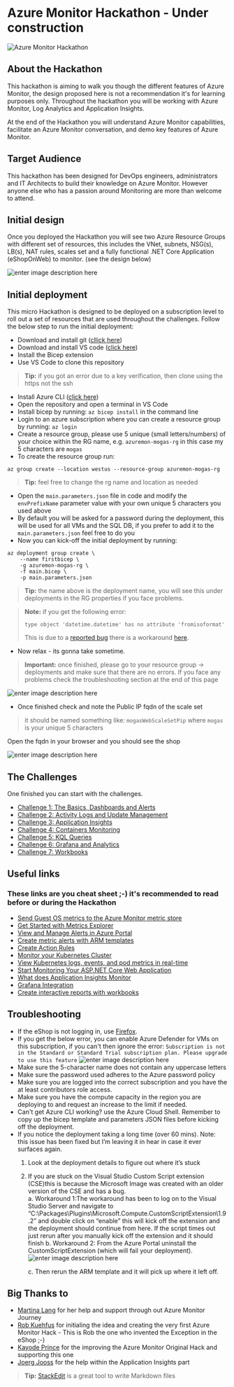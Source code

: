 # Azure Monitor Hackathon - Under construction

![Azure Monitor Hackathon](https://github.com/msghaleb/AzureMonitorHackathon/raw/master/images/header.jpg)
## About the Hackathon
This hackathon is aiming to walk you though the different features of Azure Monitor, the design proposed here is not a recommendation it's for learning purposes only. Throughout the hackathon you will be working with Azure Monitor, Log Analytics and Application Insights.

At the end of the Hackathon you will understand Azure Monitor capabilities, facilitate an Azure Monitor conversation, and demo key features of Azure Monitor.

## Target Audience

This hackathon has been designed for DevOps engineers, administrators and IT Architects to build their knowledge on Azure Monitor. However anyone else who has a passion around Monitoring are more than welcome to attend.

## Initial design
Once you deployed the Hackathon you will see two Azure Resource Groups with different set of resources, this includes the VNet, subnets, NSG(s), LB(s), NAT rules, scales set and a fully functional .NET Core Application (eShopOnWeb) to monitor. (see the design below)

![enter image description here](https://github.com/msghaleb/AzureMonitorHackathon/raw/master/images/initial_design.jpg)

## Initial deployment
This micro Hackathon is designed to be deployed on a subscription level to roll out a set of resources that are used throughout the challenges. 
Follow the below step to run the initial deployment:

 - Download and install git ([cllick here](https://git-scm.com/downloads))
 - Download and install VS code ([click here](https://code.visualstudio.com/Download))
 - Install the Bicep extension
 - Use VS Code to clone this repository

> **Tip:** if you got an error due to a key verification, then clone using the https not the ssh
 - Install Azure CLI ([click here](https://docs.microsoft.com/en-us/cli/azure/install-azure-cli))
 - Open the repository and open a terminal in VS Code
 - Install bicep by running: `az bicep install` in the command line
 - Login to an azure subscription where you can create a resource group by running: `az login`
 - Create a resource group, please use 5 unique (small letters/numbers) of your choice within the RG name, e.g. `azuremon-mogas-rg` in this case my 5 characters are `mogas`
 - To create the resource group run: 
```
az group create --location westus --resource-group azuremon-mogas-rg
 ```
> **Tip:** feel free to change the rg name and location as needed
- Open the `main.parameters.json` file in code and modify the `envPrefixName` parameter value with your own unique 5 characters you used above
- By default you will be asked for a password during the deployment, this will be used for all VMs and the SQL DB, if you prefer to add it to the `main.parameters.json` feel free to do you
- Now you can kick-off the initial deployment by running:
```
az deployment group create \ 
	--name firstbicep \
	-g azuremon-mogas-rg \
	-f main.bicep \
	-p main.parameters.json
```
> **Tip:** the name above is the deployment name, you will see this under deployments in the RG properties if you face problems.

>**Note:** if you get the following error:
>```
>type object 'datetime.datetime' has no attribute 'fromisoformat'
>```
>This is due to a [reported bug](https://github.com/Azure/bicep/issues/2243) there is a workaround [here](https://github.com/Azure/bicep/issues/2243#issuecomment-818914668).

- Now relax - its gonna take sometime.

> **Important:** 
> once finished, please go to your resource group -> deployments and make sure that there are no errors.
> If you face any problems check the troubleshooting section at the end of this page

![enter image description here](https://github.com/msghaleb/AzureMonitorHackathon/raw/master/images/good_deployment.jpg)

- Once finished check and note the Public IP fqdn of the scale set 
>it should be named something like: `mogasWebScaleSetPip` where `mogas` is your unique 5 characters

Open the fqdn in your browser and you should see the shop

![enter image description here](https://github.com/msghaleb/AzureMonitorHackathon/raw/master/images/eshop.jpg)


## The Challenges
One finished you can start with the challenges.
- [Challenge 1: The Basics, Dashboards and Alerts](challenges/challenge1.md)
- [Challenge 2: Activity Logs and Update Management](https://github.com/msghaleb/AzureMonitorHackathon/blob/master/challenges/challenge2.md)
- [Challenge 3: Application Insights](https://github.com/msghaleb/AzureMonitorHackathon/blob/master/challenges/challenge3.md)
- [Challenge 4: Containers Monitoring](https://github.com/msghaleb/AzureMonitorHackathon/blob/master/challenges/challenge4.md)
- [Challenge 5: KQL Queries](https://github.com/msghaleb/AzureMonitorHackathon/blob/master/challenges/challenge5.md)
- [Challenge 6: Grafana and Analytics](https://github.com/msghaleb/AzureMonitorHackathon/blob/master/challenges/challenge6.md)
- [Challenge 7: Workbooks](https://github.com/msghaleb/AzureMonitorHackathon/blob/master/challenges/challenge7.md)

## Useful links

### These links are you cheat sheet ;-) it's recommended to read before or during the Hackathon

- [Send Guest OS metrics to the Azure Monitor metric store](https://docs.microsoft.com/en-us/azure/azure-monitor/platform/collect-custom-metrics-guestos-resource-manager-vm)
- [Get Started with Metrics Explorer](https://docs.microsoft.com/en-us/azure/azure-monitor/platform/metrics-getting-started)
- [View and Manage Alerts in Azure Portal](https://docs.microsoft.com/en-us/azure/azure-monitor/platform/alerts-metric#view-and-manage-with-azure-portal)
- [Create metric alerts with ARM templates](https://docs.microsoft.com/en-us/azure/azure-monitor/platform/alerts-metric-create-templates)
- [Create Action Rules](https://docs.microsoft.com/en-us/azure/azure-monitor/platform/alerts-action-rules)
- [Monitor your Kubernetes Cluster](https://docs.microsoft.com/en-us/azure/azure-monitor/insights/container-insights-analyze)
- [View Kubernetes logs, events, and pod metrics in real-time](https://docs.microsoft.com/en-us/azure/azure-monitor/insights/container-insights-livedata-overview)
- [Start Monitoring Your ASP.NET Core Web Application](https://docs.microsoft.com/en-us/azure/azure-monitor/learn/dotnetcore-quick-start)
- [What does Application Insights Monitor](https://docs.microsoft.com/en-us/azure/azure-monitor/app/app-insights-overview#what-does-application-insights-monitor)
- [Grafana Integration](https://grafana.com/grafana/plugins/grafana-azure-monitor-datasource)
- [Create interactive reports with workbooks](https://docs.microsoft.com/en-us/azure/azure-monitor/app/usage-workbooks)

## Troubleshooting

-	If the eShop is not logging in, use [Firefox](https://www.mozilla.org/en-US/firefox/new/).
-	If you get the below error, you can enable Azure Defender for VMs on this subscription, if you can't then ignore the error:
`Subscription is not in the Standard or Standard Trial subscription plan. Please upgrade to use this feature`
![enter image description here](https://github.com/msghaleb/AzureMonitorHackathon/raw/master/images/bad_deployment.jpg)
-	Make sure the 5-character name does not contain any uppercase letters
-	Make sure the password used adheres to the Azure password policy
-	Make sure you are logged into the correct subscription and you have the at least contributors role access.  
-	Make sure you have the compute capacity in the region you are deploying to and request an increase to the limit if needed.
-	Can't get Azure CLI working? use the Azure Cloud Shell.  Remember to copy up the bicep template and parameters JSON files before kicking off the deployment.
-	If you notice the deployment taking a long time (over 60 mins).  Note: this issue has been fixed but I’m leaving it in hear in case it ever surfaces again.
	1.	Look at the deployment details to figure out where it’s stuck
	2.	If you are stuck on the Visual Studio Custom Script extension (CSE)this is because the Microsoft Image was created with an older version of the CSE and has a bug.  
		a.	Workaround 1:The workaround has been to log on to the Visual Studio Server and navigate to “C:\Packages\Plugins\Microsoft.Compute.CustomScriptExtension\1.9.2” and double click on “enable” this will kick off the extension and the deployment should continue from here.  If the script times out just rerun after you manually kick off the extension and it should finish
		b.	Workaround 2: From the Azure Portal uninstall the CustomScriptExtension (which will fail your deployment).
		![enter image description here](https://github.com/msghaleb/AzureMonitorHackathon/raw/master/images/uninstall_ext.jpg)
		 
		c.	Then rerun the ARM template and it will pick up where it left off.

## Big Thanks to
- [Martina Lang](https://www.linkedin.com/in/martina-lang-207912149/) for her help and support through out Azure Monitor Journey
- [Rob Kuehfus](https://github.com/rkuehfus/pre-ready-2019-H1) for initialing the idea and creating the very first Azure Monitor Hack - This is Rob the one who invented the Exception in the eShop ;-)
- [Kayode Prince](https://github.com/kayodeprinceMS/AzureMonitorHackathon) for the improving the Azure Monitor Original Hack and supporting this one
- [Joerg Jooss](https://www.linkedin.com/in/joergjooss/) for the help within the Application Insights part
> **Tip:** [StackEdit](https://stackedit.io/) is a great tool to write Markdown files
